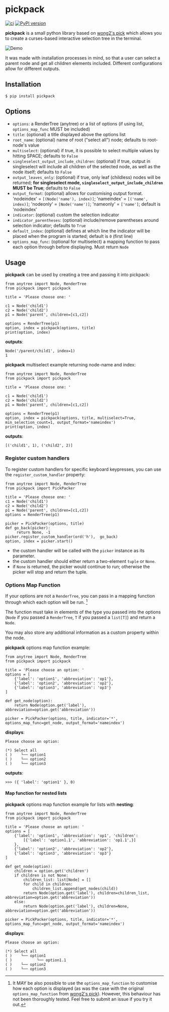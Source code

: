 # pickpack

[![ci](https://github.com/anafvana/pickpack/actions/workflows/ci.yml/badge.svg)](https://github.com/anafvana/pickpack/actions/workflows/ci.yml)
[![PyPI version](https://badge.fury.io/py/pickpack.svg)](https://badge.fury.io/py/pickpack)

**pickpack** is a small python library based on [wong2's pick](https://github.com/wong2/pick) which allows you to create a curses-based interactive selection tree in the terminal.

![Demo](https://github.com/anafvana/pick/raw/master/example/basic.gif)

It was made with installation processes in mind, so that a user can select a parent node and get all children elements included. Different configurations allow for different outputs.

## Installation

    $ pip install pickpack

## Options

- `options`: a RenderTree (anytree) or a list of options (if using list, `options_map_func` MUST be included)
- `title`: (optional) a title displayed above the options list
- `root_name`: (optional) name of root ("select all") node; defaults to root-node's value
- `multiselect`: (optional) if true, it is possible to select multiple values by hitting SPACE; defaults to `False`
- `singleselect_output_include_children`: (optional) if true, output in singleselect will include all children of the selected node, as well as the node itself; defaults to `False`
- `output_leaves_only`: (optional) if true, only leaf (childless) nodes will be returned; **for singleselect mode, `singleselect_output_include_children` MUST be True**; defaults to `False`
- `output_format`: (optional) allows for customising output format. 'nodeindex' = `[(Node('name'), index)]`; 'nameindex' = `[('name', index)]`; 'nodeonly' = `[Node('name')]`; 'nameonly' = `['name']`; default is 'nodeindex'
- `indicator`: (optional) custom the selection indicator
- `indicator_parentheses`: (optional) include/remove parentheses around selection indicator; defaults to `True`
- `default_index`: (optional) defines at which line the indicator will be placed when the program is started; default is `0` (first line)
- `options_map_func`: (optional for multiselect) a mapping function to pass each option through before displaying. Must return `Node`

## Usage

**pickpack** can be used by creating a tree and passing it into pickpack:

    from anytree import Node, RenderTree
    from pickpack import pickpack

    title = 'Please choose one: '

    c1 = Node('child1')
    c2 = Node('child2')
    p1 = Node('parent', children=[c1,c2])

    options = RenderTree(p1)
    option, index = pickpack(options, title)
    print(option, index)

**outputs**:

    Node('/parent/child1', index=1)
    1

**pickpack** multiselect example returning node-name and index:

    from anytree import Node, RenderTree
    from pickpack import pickpack

    title = 'Please choose one: '

    c1 = Node('child1')
    c2 = Node('child2')
    p1 = Node('parent', children=[c1,c2])

    options = RenderTree(p1)
    option, index = pickpack(options, title, multiselect=True, min_selection_count=1, output_format='nameindex')
    print(option, index)

**outputs**:

    [('child1', 1), ('child2', 2)]

### Register custom handlers

To register custom handlers for specific keyboard keypresses, you can use the `register_custom_handler` property:

    from anytree import Node, RenderTree
    from pickpack import PickPacker

    title = 'Please choose one: '
    c1 = Node('child1')
    c2 = Node('child2')
    p1 = Node('parent', children=[c1,c2])
    options = RenderTree(p1)

    picker = PickPacker(options, title)
    def go_back(picker):
         return None, -1
    picker.register_custom_handler(ord('h'),  go_back)
    option, index = picker.start()

- the custom handler will be called with the `picker` instance as its parameter.
- the custom handler should either return a two-element `tuple` or `None`.
- if `None` is returned, the picker would continue to run; otherwise the picker will stop and return the tuple.

### Options Map Function

If your options are not a `RenderTree`, you can pass in a mapping function through which each option will be run. [^1]

[^1]: It MAY be also possible to use the `options_map_function` to customise how each option is displayed (as was the case with the original `options_map_function` from [wong2's pick](https://github.com/wong2/pick)). However, this behaviour has not been thoroughly tested. Feel free to submit an issue if you try it out.

The function must take in elements of the type you passed into the options (`Node` if you passed a `RenderTree`, `T` if you passed a `list[T]`) and return a `Node`.

You may also store any additional information as a custom property within the node.

**pickpack** options map function example:

    from anytree import Node, RenderTree
    from pickpack import pickpack

    title = 'Please choose an option: '
    options = [
        {'label': 'option1', 'abbreviation': 'op1'},
        {'label': 'option2', 'abbreviation': 'op2'},
        {'label': 'option3', 'abbreviation': 'op3'}
    ]

    def get_node(option):
        return Node(option.get('label'), abbreviation=option.get('abbreviation'))

    picker = PickPacker(options, title, indicator='*', options_map_func=get_node, output_format='nameindex')

**displays**:

    Please choose an option:

    (*) Select all
    ( )    └── option1
    ( )    └── option2
    ( )    └── option3

**outputs**:

    >>> ({ 'label': 'option1' }, 0)

#### Map function for nested lists

**pickpack** options map function example for lists with **nesting**:

    from anytree import Node, RenderTree
    from pickpack import pickpack

    title = 'Please choose an option: '
    options = [
        {'label': 'option1', 'abbreviation': 'op1', 'children':
            [{'label': 'option1.1', 'abbreviation': 'op1.1',}]
        },
        {'label': 'option2', 'abbreviation': 'op2'},
        {'label': 'option3', 'abbreviation': 'op3'}
    ]

    def get_node(option):
        children = option.get('children')
        if children is not None:
            children_list: list[Node] = []
            for child in children:
                children_list.append(get_nodes(child))
            return Node(option.get('label'), children=children_list, abbreviation=option.get('abbreviation'))
        else:
            return Node(option.get('label'), children=None, abbreviation=option.get('abbreviation'))

    picker = PickPacker(options, title, indicator='*', options_map_func=get_node, output_format='nameindex')

**displays**:

    Please choose an option:

    (*) Select all
    ( )    └── option1
    ( )           └── option1.1
    ( )    └── option2
    ( )    └── option3

